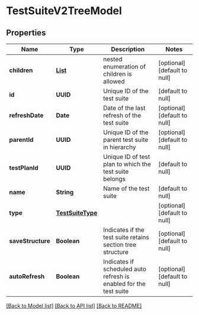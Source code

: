 # TestSuiteV2TreeModel
## Properties

| Name | Type | Description | Notes |
|------------ | ------------- | ------------- | -------------|
| **children** | [**List**](TestSuiteV2TreeModel.md) | nested enumeration of children is allowed | [optional] [default to null] |
| **id** | **UUID** | Unique ID of the test suite | [default to null] |
| **refreshDate** | **Date** | Date of the last refresh of the test suite | [optional] [default to null] |
| **parentId** | **UUID** | Unique ID of the parent test suite in hierarchy | [optional] [default to null] |
| **testPlanId** | **UUID** | Unique ID of test plan to which the test suite belongs | [default to null] |
| **name** | **String** | Name of the test suite | [default to null] |
| **type** | [**TestSuiteType**](TestSuiteType.md) |  | [optional] [default to null] |
| **saveStructure** | **Boolean** | Indicates if the test suite retains section tree structure | [optional] [default to null] |
| **autoRefresh** | **Boolean** | Indicates if scheduled auto refresh is enabled for the test suite | [optional] [default to null] |

[[Back to Model list]](../README.md#documentation-for-models) [[Back to API list]](../README.md#documentation-for-api-endpoints) [[Back to README]](../README.md)

